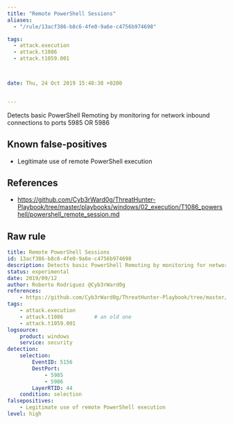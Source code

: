 ```yaml
---
title: "Remote PowerShell Sessions"
aliases:
  - "/rule/13acf386-b8c6-4fe0-9a6e-c4756b974698"

tags:
  - attack.execution
  - attack.t1086
  - attack.t1059.001



date: Thu, 24 Oct 2019 15:48:38 +0200


---
```


Detects basic PowerShell Remoting by monitoring for network inbound connections to ports 5985 OR 5986

<!--more-->


## Known false-positives

* Legitimate use of remote PowerShell execution



## References

* https://github.com/Cyb3rWard0g/ThreatHunter-Playbook/tree/master/playbooks/windows/02_execution/T1086_powershell/powershell_remote_session.md


## Raw rule
```yaml
title: Remote PowerShell Sessions
id: 13acf386-b8c6-4fe0-9a6e-c4756b974698
description: Detects basic PowerShell Remoting by monitoring for network inbound connections to ports 5985 OR 5986
status: experimental
date: 2019/09/12
author: Roberto Rodriguez @Cyb3rWard0g
references:
    - https://github.com/Cyb3rWard0g/ThreatHunter-Playbook/tree/master/playbooks/windows/02_execution/T1086_powershell/powershell_remote_session.md
tags:
    - attack.execution
    - attack.t1086          # an old one
    - attack.t1059.001
logsource:
    product: windows
    service: security
detection:
    selection:
        EventID: 5156
        DestPort:
            - 5985
            - 5986
        LayerRTID: 44
    condition: selection
falsepositives:
    - Legitimate use of remote PowerShell execution
level: high

```
